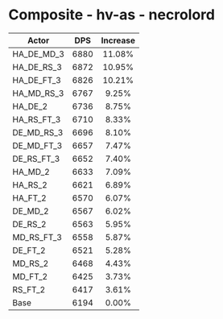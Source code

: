 # Composite - hv-as - necrolord
| Actor | DPS | Increase |
|---|:---:|:---:|
|HA_DE_MD_3|6880|11.08%|
|HA_DE_RS_3|6872|10.95%|
|HA_DE_FT_3|6826|10.21%|
|HA_MD_RS_3|6767|9.25%|
|HA_DE_2|6736|8.75%|
|HA_RS_FT_3|6710|8.33%|
|DE_MD_RS_3|6696|8.10%|
|DE_MD_FT_3|6657|7.47%|
|DE_RS_FT_3|6652|7.40%|
|HA_MD_2|6633|7.09%|
|HA_RS_2|6621|6.89%|
|HA_FT_2|6570|6.07%|
|DE_MD_2|6567|6.02%|
|DE_RS_2|6563|5.95%|
|MD_RS_FT_3|6558|5.87%|
|DE_FT_2|6521|5.28%|
|MD_RS_2|6468|4.43%|
|MD_FT_2|6425|3.73%|
|RS_FT_2|6417|3.61%|
|Base|6194|0.00%|
